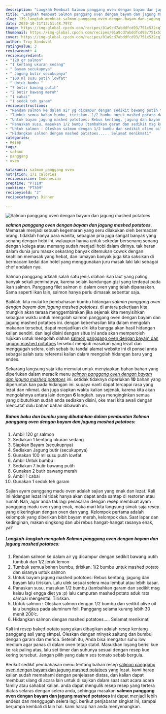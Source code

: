 ```yaml
---
description: "Langkah Membuat Salmon panggang oven dengan bayam dan jagung mashed potatoes Lezat"
title: "Langkah Membuat Salmon panggang oven dengan bayam dan jagung mashed potatoes Lezat"
slug: 139-langkah-membuat-salmon-panggang-oven-dengan-bayam-dan-jagung-mashed-potatoes-lezat
date: 2020-10-21T13:51:48.797Z
image: https://img-global.cpcdn.com/recipes/01a9cd7abddfcd93/751x532cq70/salmon-panggang-oven-dengan-bayam-dan-jagung-mashed-potatoes-foto-resep-utama.jpg
thumbnail: https://img-global.cpcdn.com/recipes/01a9cd7abddfcd93/751x532cq70/salmon-panggang-oven-dengan-bayam-dan-jagung-mashed-potatoes-foto-resep-utama.jpg
cover: https://img-global.cpcdn.com/recipes/01a9cd7abddfcd93/751x532cq70/salmon-panggang-oven-dengan-bayam-dan-jagung-mashed-potatoes-foto-resep-utama.jpg
author: Troy Sandoval
ratingvalue: 3
reviewcount: 4
recipeingredient:
- "120 gr salmon"
- "1 kentang ukuran sedang"
- " Bayam secukupnya"
- " Jagung butir secukupnya"
- "100 ml susu putih lowfat"
- " Untuk bumbu "
- "7 butir bawang putih"
- "2 butir bawang merah"
- "1 cabai"
- "1 sedok teh garam"
recipeinstructions:
- "Rendam salmon ke dalam air yg dicampur dengan sedikit bawang putih tumbuk dan 1/2 jeruk lemon"
- "Tumbuk semua bahan bumbu, tiriskan. 1/2 bumbu untuk mashed potato dan sisanya untuk salmon"
- "Untuk bayam jagung mashed pototoes: Rebus kentang, jagung dan bayam lalu tiriskan. Lalu ulek sesuai selera mau lembut atau lebih kasar."
- "Panaskan susu, masukan 1/2 bumbu (tambahkan garam dan sedikit msg kalau lagi engga diet ya :p) lalu campuran mashed potato aduk rata sampai mengental. Tiriskan."
- "Untuk salmon : Oleskan salmon dengan 1/2 bumbu dan sedikit olive oil lalu bungkus pada aluminum foil. Panggang selama kurang lebih 30 menit 200’c."
- "Hidangkan salmon dengan mashed potatoes..... Selamat menikmati"
categories:
- Resep
tags:
- salmon
- panggang
- oven

katakunci: salmon panggang oven 
nutrition: 171 calories
recipecuisine: Indonesian
preptime: "PT11M"
cooktime: "PT30M"
recipeyield: "2"
recipecategory: Dinner

---
```



![Salmon panggang oven dengan bayam dan jagung mashed potatoes](https://img-global.cpcdn.com/recipes/01a9cd7abddfcd93/751x532cq70/salmon-panggang-oven-dengan-bayam-dan-jagung-mashed-potatoes-foto-resep-utama.jpg)

<b><i>salmon panggang oven dengan bayam dan jagung mashed potatoes</i></b>, Memasak menjadi sebuah kegemaran yang seru dilakukan oleh bermacam orang. tidaklah hanya para wanita, sebagian pria juga sangat banyak yang senang dengan hobi ini. walaupun hanya untuk sekedar bersenang senang dengan kolega atau memang sudah menjadi hobi dalam dirinya. tak heran dalam dunia juru masak sekarang banyak ditemukan cowok dengan keahlian memasak yang hebat, dan lumayan banyak juga kita saksikan di bermacam kedai dan hotel yang menggunakan juru masak laki laki sebagai chef andalan nya.

Salmon panggang adalah salah satu jenis olahan ikan laut yang paling banyak sekali peminatnya, karena selain kandungan gizi yang terdapat pada ikan salmon. Panggang filet salmon di dalam oven yang telah dipanaskan. Sama seperti ikan lain, salmon hanya perlu dimasak sebentar saja.

Baiklah, kita mulai ke pembahasan bumbu hidangan <i>salmon panggang oven dengan bayam dan jagung mashed potatoes</i>. di antara pekerjaan kita, mungkin akan terasa menggembirakan jika sejenak kita menyisihkan sebagian waktu untuk mengolah salmon panggang oven dengan bayam dan jagung mashed potatoes ini. dengan keberhasilan kita dalam mengolah makanan tersebut, dapat menjadikan diri kita bangga akan hasil hidangan kalian sendiri. dan lagi disini dengan situs ini anda akan memperoleh rujukan untuk mengolah olahan <u>salmon panggang oven dengan bayam dan jagung mashed potatoes</u> tersebut menjadi masakan yang lezat dan menggugah selera, oleh sebab itu tandai alamat website ini di ponsel anda sebagai salah satu referensi kalian dalam mengolah hidangan baru yang endes.


Sekarang langsung saja kita memulai untuk menyiapkan bahan bahan yang diperlukan dalam meracik menu <u><i>salmon panggang oven dengan bayam dan jagung mashed potatoes</i></u> ini. setidak tidaknya diperlukan <b>10</b> bahan yang diperuntuk kan pada hidangan ini. supaya nanti dapat tercapai rasa yang lezat dan nikmat. dan juga siapkan waktu kalian sejenak, karena kita akan mengolahnya antara lain dengan <b>6</b> langkah. saya menginginkan semua yang dibutuhkan sudah anda sediakan disini, oke mari kita awali dengan mencatat dulu bahan bahan dibawah ini.

<!--inarticleads1-->

##### Bahan baku dan bumbu yang dibutuhkan dalam pembuatan Salmon panggang oven dengan bayam dan jagung mashed potatoes:

1. Ambil 120 gr salmon
1. Sediakan 1 kentang ukuran sedang
1. Siapkan  Bayam (secukupnya)
1. Sediakan  Jagung butir (secukupnya)
1. Gunakan 100 ml susu putih lowfat
1. Ambil  Untuk bumbu :
1. Sediakan 7 butir bawang putih
1. Gunakan 2 butir bawang merah
1. Ambil 1 cabai
1. Gunakan 1 sedok teh garam


Sajian ayam panggang madu oven adalah sajian yang enak dan lezat. Kali ini hidangan lezat ini tidak hanya akan dapat anda santap di restoran atau rumah Nah, agar anda tak lagi penasaran dengan resep membuat ayam panggang madu oven yang enak, maka mari kita langsung simak saja resep. yang dikeringkan dengan oven dan yang. Kelompok pertama adalah kelompok yang diberikan bibit bayam merah, kelompok dua. Saat lapar dan kedinginan, makan singkong dan ubi rebus hangat-hangat rasanya enak, ya? 

<!--inarticleads2-->

##### Langkah-langkah mengolah Salmon panggang oven dengan bayam dan jagung mashed potatoes:

1. Rendam salmon ke dalam air yg dicampur dengan sedikit bawang putih tumbuk dan 1/2 jeruk lemon
1. Tumbuk semua bahan bumbu, tiriskan. 1/2 bumbu untuk mashed potato dan sisanya untuk salmon
1. Untuk bayam jagung mashed pototoes: Rebus kentang, jagung dan bayam lalu tiriskan. Lalu ulek sesuai selera mau lembut atau lebih kasar.
1. Panaskan susu, masukan 1/2 bumbu (tambahkan garam dan sedikit msg kalau lagi engga diet ya :p) lalu campuran mashed potato aduk rata sampai mengental. Tiriskan.
1. Untuk salmon : Oleskan salmon dengan 1/2 bumbu dan sedikit olive oil lalu bungkus pada aluminum foil. Panggang selama kurang lebih 30 menit 200’c.
1. Hidangkan salmon dengan mashed potatoes..... Selamat menikmati


Kali ini resep baked potato yang akan dibagikan adalah resep kentang panggang asli yang simpel. Oleskan dengan minyak zaitung dan bumbui dengan garam dan merica. Setelah itu, Anda bisa mengatur suhu low medium agar panas di dalam oven tetap stabil. Masukkan loyang berisi kue ke rak paling atas, lalu set timer dan suhunya sesuai dengan resep kue kering tersebut. Jangan pilih yang dalam sos tomato sebab bergula. 

Berikut sedikit pembahasan menu tentang bahan resep <u>salmon panggang oven dengan bayam dan jagung mashed potatoes</u> yang lezat. kami harap kalian sudah memahami dengan penjelasan diatas, dan kalian dapat membuat ulang di acara lain untuk di sajikan dalam saat saat acara acara family atau sahabat kalian. anda dapat mengulik resep resep yang tertera diatas selaras dengan selera anda, sehingga masakan <b>salmon panggang oven dengan bayam dan jagung mashed potatoes</b> ini dapat menjadi lebih endess dan menggugah selera lagi. berikut penjabaran singkat ini, sampai berjumpa kembali di lain hal. kami harap hari anda menyenangkan.
